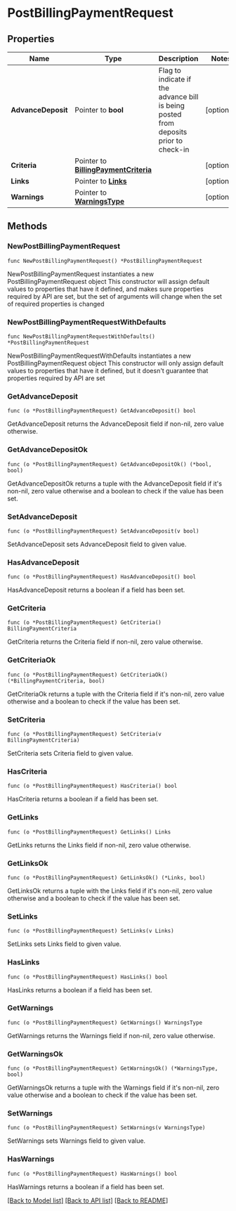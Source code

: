 # PostBillingPaymentRequest

## Properties

Name | Type | Description | Notes
------------ | ------------- | ------------- | -------------
**AdvanceDeposit** | Pointer to **bool** | Flag to indicate if the advance bill is being posted from deposits prior to check-in | [optional] 
**Criteria** | Pointer to [**BillingPaymentCriteria**](BillingPaymentCriteria.md) |  | [optional] 
**Links** | Pointer to [**Links**](Links.md) |  | [optional] 
**Warnings** | Pointer to [**WarningsType**](WarningsType.md) |  | [optional] 

## Methods

### NewPostBillingPaymentRequest

`func NewPostBillingPaymentRequest() *PostBillingPaymentRequest`

NewPostBillingPaymentRequest instantiates a new PostBillingPaymentRequest object
This constructor will assign default values to properties that have it defined,
and makes sure properties required by API are set, but the set of arguments
will change when the set of required properties is changed

### NewPostBillingPaymentRequestWithDefaults

`func NewPostBillingPaymentRequestWithDefaults() *PostBillingPaymentRequest`

NewPostBillingPaymentRequestWithDefaults instantiates a new PostBillingPaymentRequest object
This constructor will only assign default values to properties that have it defined,
but it doesn't guarantee that properties required by API are set

### GetAdvanceDeposit

`func (o *PostBillingPaymentRequest) GetAdvanceDeposit() bool`

GetAdvanceDeposit returns the AdvanceDeposit field if non-nil, zero value otherwise.

### GetAdvanceDepositOk

`func (o *PostBillingPaymentRequest) GetAdvanceDepositOk() (*bool, bool)`

GetAdvanceDepositOk returns a tuple with the AdvanceDeposit field if it's non-nil, zero value otherwise
and a boolean to check if the value has been set.

### SetAdvanceDeposit

`func (o *PostBillingPaymentRequest) SetAdvanceDeposit(v bool)`

SetAdvanceDeposit sets AdvanceDeposit field to given value.

### HasAdvanceDeposit

`func (o *PostBillingPaymentRequest) HasAdvanceDeposit() bool`

HasAdvanceDeposit returns a boolean if a field has been set.

### GetCriteria

`func (o *PostBillingPaymentRequest) GetCriteria() BillingPaymentCriteria`

GetCriteria returns the Criteria field if non-nil, zero value otherwise.

### GetCriteriaOk

`func (o *PostBillingPaymentRequest) GetCriteriaOk() (*BillingPaymentCriteria, bool)`

GetCriteriaOk returns a tuple with the Criteria field if it's non-nil, zero value otherwise
and a boolean to check if the value has been set.

### SetCriteria

`func (o *PostBillingPaymentRequest) SetCriteria(v BillingPaymentCriteria)`

SetCriteria sets Criteria field to given value.

### HasCriteria

`func (o *PostBillingPaymentRequest) HasCriteria() bool`

HasCriteria returns a boolean if a field has been set.

### GetLinks

`func (o *PostBillingPaymentRequest) GetLinks() Links`

GetLinks returns the Links field if non-nil, zero value otherwise.

### GetLinksOk

`func (o *PostBillingPaymentRequest) GetLinksOk() (*Links, bool)`

GetLinksOk returns a tuple with the Links field if it's non-nil, zero value otherwise
and a boolean to check if the value has been set.

### SetLinks

`func (o *PostBillingPaymentRequest) SetLinks(v Links)`

SetLinks sets Links field to given value.

### HasLinks

`func (o *PostBillingPaymentRequest) HasLinks() bool`

HasLinks returns a boolean if a field has been set.

### GetWarnings

`func (o *PostBillingPaymentRequest) GetWarnings() WarningsType`

GetWarnings returns the Warnings field if non-nil, zero value otherwise.

### GetWarningsOk

`func (o *PostBillingPaymentRequest) GetWarningsOk() (*WarningsType, bool)`

GetWarningsOk returns a tuple with the Warnings field if it's non-nil, zero value otherwise
and a boolean to check if the value has been set.

### SetWarnings

`func (o *PostBillingPaymentRequest) SetWarnings(v WarningsType)`

SetWarnings sets Warnings field to given value.

### HasWarnings

`func (o *PostBillingPaymentRequest) HasWarnings() bool`

HasWarnings returns a boolean if a field has been set.


[[Back to Model list]](../README.md#documentation-for-models) [[Back to API list]](../README.md#documentation-for-api-endpoints) [[Back to README]](../README.md)


